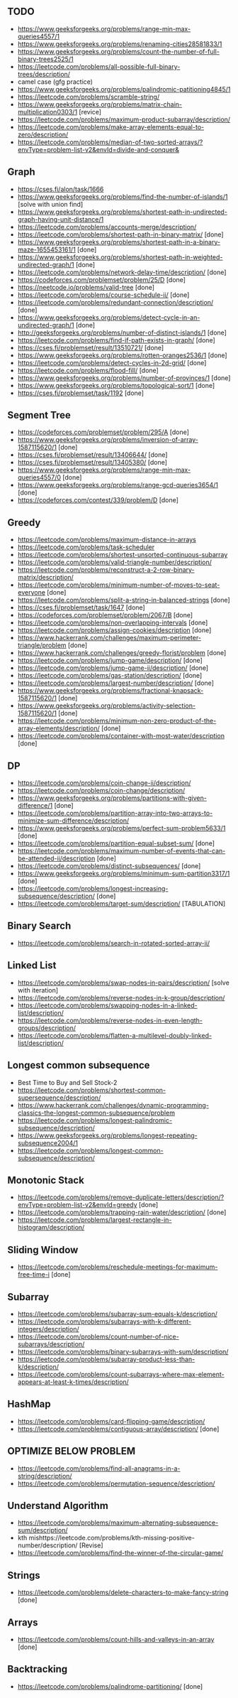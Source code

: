 ## TODO

- https://www.geeksforgeeks.org/problems/range-min-max-queries4557/1
- https://www.geeksforgeeks.org/problems/renaming-cities28581833/1
- https://www.geeksforgeeks.org/problems/count-the-number-of-full-binary-trees2525/1
- https://leetcode.com/problems/all-possible-full-binary-trees/description/
- camel case (gfg practice)
- https://www.geeksforgeeks.org/problems/palindromic-patitioning4845/1
- https://leetcode.com/problems/scramble-string/
- https://www.geeksforgeeks.org/problems/matrix-chain-multiplication0303/1  [revice]
- https://leetcode.com/problems/maximum-product-subarray/description/   
- https://leetcode.com/problems/make-array-elements-equal-to-zero/description/
- https://leetcode.com/problems/median-of-two-sorted-arrays/?envType=problem-list-v2&envId=divide-and-conquer&

## Graph 
- https://cses.fi/alon/task/1666
- https://www.geeksforgeeks.org/problems/find-the-number-of-islands/1  [solve with union find]
- https://www.geeksforgeeks.org/problems/shortest-path-in-undirected-graph-having-unit-distance/1
- https://leetcode.com/problems/accounts-merge/description/
- https://leetcode.com/problems/shortest-path-in-binary-matrix/ [done]
- https://www.geeksforgeeks.org/problems/shortest-path-in-a-binary-maze-1655453161/1  [done]
- https://www.geeksforgeeks.org/problems/shortest-path-in-weighted-undirected-graph/1  [done]
- https://leetcode.com/problems/network-delay-time/description/   [done]
- https://codeforces.com/problemset/problem/25/D  [done]
- https://neetcode.io/problems/valid-tree  [done]
- https://leetcode.com/problems/course-schedule-ii/ [done]
- https://leetcode.com/problems/redundant-connection/description/ [done]
- https://www.geeksforgeeks.org/problems/detect-cycle-in-an-undirected-graph/1 [done]
- http://geeksforgeeks.org/problems/number-of-distinct-islands/1 [done]
- https://leetcode.com/problems/find-if-path-exists-in-graph/  [done]
- https://cses.fi/problemset/result/13510721/ [done]
- https://www.geeksforgeeks.org/problems/rotten-oranges2536/1 [done]
- https://leetcode.com/problems/detect-cycles-in-2d-grid/ [done]
- https://leetcode.com/problems/flood-fill/ [done]
- https://www.geeksforgeeks.org/problems/number-of-provinces/1  [done]
- https://www.geeksforgeeks.org/problems/topological-sort/1  [done]
- https://cses.fi/problemset/task/1192  [done]

## Segment Tree
- https://codeforces.com/problemset/problem/295/A [done]
- https://www.geeksforgeeks.org/problems/inversion-of-array-1587115620/1 [done]
- https://cses.fi/problemset/result/13406644/ [done]
- https://cses.fi/problemset/result/13405380/  [done]
- https://www.geeksforgeeks.org/problems/range-min-max-queries4557/0  [done]
- https://www.geeksforgeeks.org/problems/range-gcd-queries3654/1  [done]
- https://codeforces.com/contest/339/problem/D [done]

## Greedy
- https://leetcode.com/problems/maximum-distance-in-arrays
- https://leetcode.com/problems/task-scheduler
- https://leetcode.com/problems/shortest-unsorted-continuous-subarray
- https://leetcode.com/problems/valid-triangle-number/description/
- https://leetcode.com/problems/reconstruct-a-2-row-binary-matrix/description/
- https://leetcode.com/problems/minimum-number-of-moves-to-seat-everyone [done]
- https://leetcode.com/problems/split-a-string-in-balanced-strings       [done]
- https://cses.fi/problemset/task/1647 [done]
- https://codeforces.com/problemset/problem/2067/B [done]
- https://leetcode.com/problems/non-overlapping-intervals    [done]
- https://leetcode.com/problems/assign-cookies/description [done]
- https://www.hackerrank.com/challenges/maximum-perimeter-triangle/problem [done]
- https://www.hackerrank.com/challenges/greedy-florist/problem [done]
- https://leetcode.com/problems/jump-game/description/ [done]
- https://leetcode.com/problems/jump-game-ii/description/   [done]
- https://leetcode.com/problems/gas-station/description/    [done]
- https://leetcode.com/problems/largest-number/description/ [done]
- https://www.geeksforgeeks.org/problems/fractional-knapsack-1587115620/1 [done]
- https://www.geeksforgeeks.org/problems/activity-selection-1587115620/1  [done]
- https://leetcode.com/problems/minimum-non-zero-product-of-the-array-elements/description/  [done]
- https://leetcode.com/problems/container-with-most-water/description  [done]


## DP
- https://leetcode.com/problems/coin-change-ii/description/ 
- https://leetcode.com/problems/coin-change/description/
- https://www.geeksforgeeks.org/problems/partitions-with-given-difference/1  [done] 
- https://leetcode.com/problems/partition-array-into-two-arrays-to-minimize-sum-difference/description/
- https://www.geeksforgeeks.org/problems/perfect-sum-problem5633/1  [done]
- https://leetcode.com/problems/partition-equal-subset-sum/ [done]
- https://leetcode.com/problems/maximum-number-of-events-that-can-be-attended-ii/description  [done]
- https://leetcode.com/problems/distinct-subsequences/ [done]
- https://www.geeksforgeeks.org/problems/minimum-sum-partition3317/1  [done]
- https://leetcode.com/problems/longest-increasing-subsequence/description/   [done]
- https://leetcode.com/problems/target-sum/description/ [TABULATION]

## Binary Search
- https://leetcode.com/problems/search-in-rotated-sorted-array-ii/

## Linked List
- https://leetcode.com/problems/swap-nodes-in-pairs/description/ [solve with iteration]
- https://leetcode.com/problems/reverse-nodes-in-k-group/description/
- https://leetcode.com/problems/swapping-nodes-in-a-linked-list/description/
- https://leetcode.com/problems/reverse-nodes-in-even-length-groups/description/
- https://leetcode.com/problems/flatten-a-multilevel-doubly-linked-list/description/

## Longest common subsequence
- Best Time to Buy and Sell Stock-2
- https://leetcode.com/problems/shortest-common-supersequence/description/
- https://www.hackerrank.com/challenges/dynamic-programming-classics-the-longest-common-subsequence/problem
- https://leetcode.com/problems/longest-palindromic-subsequence/description/
- https://www.geeksforgeeks.org/problems/longest-repeating-subsequence2004/1
- https://leetcode.com/problems/longest-common-subsequence/description/

## Monotonic Stack
- https://leetcode.com/problems/remove-duplicate-letters/description/?envType=problem-list-v2&envId=greedy [done]
- https://leetcode.com/problems/trapping-rain-water/description/  [done]
- https://leetcode.com/problems/largest-rectangle-in-histogram/description/

## Sliding Window
- https://leetcode.com/problems/reschedule-meetings-for-maximum-free-time-i [done]


## Subarray
- https://leetcode.com/problems/subarray-sum-equals-k/description/
- https://leetcode.com/problems/subarrays-with-k-different-integers/description/
- https://leetcode.com/problems/count-number-of-nice-subarrays/description/
- https://leetcode.com/problems/binary-subarrays-with-sum/description/
- https://leetcode.com/problems/subarray-product-less-than-k/description/
- https://leetcode.com/problems/count-subarrays-where-max-element-appears-at-least-k-times/description/

## HashMap
- https://leetcode.com/problems/card-flipping-game/description/
- https://leetcode.com/problems/contiguous-array/description/  [done]


## OPTIMIZE BELOW PROBLEM
- https://leetcode.com/problems/find-all-anagrams-in-a-string/description/
- https://leetcode.com/problems/permutation-sequence/description/

## Understand Algorithm
- https://leetcode.com/problems/maximum-alternating-subsequence-sum/description/
- kth mishttps://leetcode.com/problems/kth-missing-positive-number/description/  [Revise]
- https://leetcode.com/problems/find-the-winner-of-the-circular-game/   


## Strings
- https://leetcode.com/problems/delete-characters-to-make-fancy-string  [done]


## Arrays
- https://leetcode.com/problems/count-hills-and-valleys-in-an-array  [done]

## Backtracking
- https://leetcode.com/problems/palindrome-partitioning/  [done]